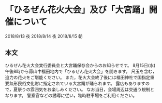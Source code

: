 # 「ひるぜん花火大会」及び「大宮踊」開催について
2018/8/13 夜
2018/8/14 夜
2018/8/15 朝
## 本文
ひるぜん花火大会実行委員会と大宮踊保存会からのお知らせです。
8月15日(水)午後8時から蒜山中福田地内で「ひるぜん花火大会」を開きます。
尺玉を含む，迫力の花火をご堪能ください。
また，花火大会終了後には福田神社で国指定重要無形民俗文化財に指定されている大宮踊が踊られます。
露店もありますので，夏祭りの雰囲気をお楽しみください。
なお当日，会場周辺は交通う規制となります。
警察官などの誘導に従い，臨時駐車場をご利用ください。
